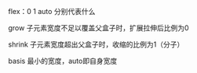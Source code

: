 flex：0 1 auto 分别代表什么

grow 子元素宽度不足以覆盖父盒子时，扩展拉伸后比例为0

shrink 子元素宽度超出父盒子时，收缩的比例为1（分子）

basis 最小的宽度，auto即自身宽度